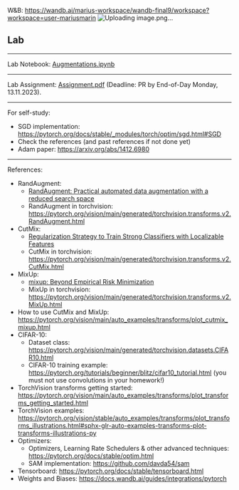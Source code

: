 W&B: https://wandb.ai/marius-workspace/wandb-final9/workspace?workspace=user-mariusmarin
![Uploading image.png…]()

## Lab 

***
Lab Notebook: [Augmentations.ipynb](./Augmentations.ipynb)

***
Lab Assignment: [Assignment.pdf](./Assignment.pdf) (Deadline: PR by End-of-Day Monday, 13.11.2023).

***
For self-study:
 * SGD implementation: https://pytorch.org/docs/stable/_modules/torch/optim/sgd.html#SGD
 * Check the references (and past references if not done yet)
 * Adam paper: https://arxiv.org/abs/1412.6980

***
References:
 - RandAugment:
   - [RandAugment: Practical automated data augmentation with a reduced search space](https://arxiv.org/abs/1909.13719)
   - RandAugment in torchvision: https://pytorch.org/vision/main/generated/torchvision.transforms.v2.RandAugment.html
 - CutMix:
   - [Regularization Strategy to Train Strong Classifiers with Localizable Features](https://arxiv.org/abs/1905.04899)
   - CutMix in torchvision: https://pytorch.org/vision/main/generated/torchvision.transforms.v2.CutMix.html
 - MixUp:
   - [mixup: Beyond Empirical Risk Minimization](https://arxiv.org/abs/1710.09412)
   - MixUp in torchvision: https://pytorch.org/vision/main/generated/torchvision.transforms.v2.MixUp.html
 - How to use CutMix and MixUp: https://pytorch.org/vision/main/auto_examples/transforms/plot_cutmix_mixup.html
 - CIFAR-10:
   - Dataset class: https://pytorch.org/vision/main/generated/torchvision.datasets.CIFAR10.html
   - CIFAR-10 training example: https://pytorch.org/tutorials/beginner/blitz/cifar10_tutorial.html (you must not use convolutions in your homework!)
 - TorchVision transforms getting started: https://pytorch.org/vision/main/auto_examples/transforms/plot_transforms_getting_started.html
 - TorchVision examples: https://pytorch.org/vision/stable/auto_examples/transforms/plot_transforms_illustrations.html#sphx-glr-auto-examples-transforms-plot-transforms-illustrations-py
 - Optimizers:
   - Optimizers, Learning Rate Schedulers \& other advanced techniques: https://pytorch.org/docs/stable/optim.html
   - SAM implementation: https://github.com/davda54/sam
 - Tensorboard: https://pytorch.org/docs/stable/tensorboard.html
 - Weights and Biases: https://docs.wandb.ai/guides/integrations/pytorch

